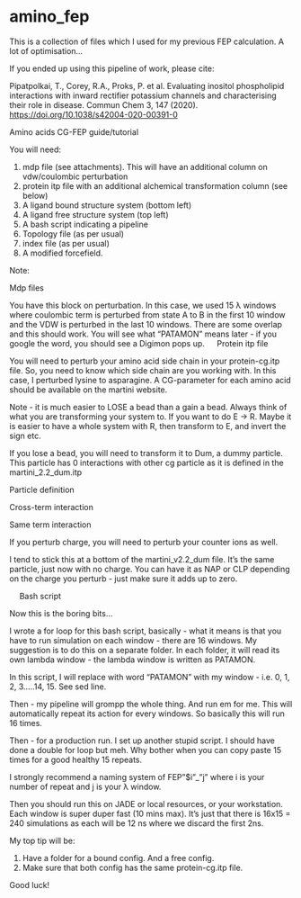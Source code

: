 # amino_fep
This is a collection of files which I used for my previous FEP calculation. A lot of optimisation...

If you ended up using this pipeline of work, please cite:

Pipatpolkai, T., Corey, R.A., Proks, P. et al. Evaluating inositol phospholipid interactions with inward rectifier potassium channels and characterising their role in disease. Commun Chem 3, 147 (2020). https://doi.org/10.1038/s42004-020-00391-0

Amino acids CG-FEP guide/tutorial

 

You will need:

1. mdp file (see attachments). This will have an additional column on vdw/coulombic perturbation
2. protein itp file with an additional alchemical transformation column (see below)
3. A ligand bound structure system (bottom left)
4. A ligand free structure system (top left)
5. A bash script indicating a pipeline
6. Topology file (as per usual)
7. index file (as per usual)
8. A modified forcefield.

Note:

Mdp files


You have this block on perturbation. In this case, we used 15 λ windows where coulombic term is perturbed from state A to B in the first 10 window and the VDW is perturbed in the last 10 windows. There are some overlap and this should work.
You will see what “PATAMON” means later - if you google the word, you should see a Digimon pops up.  
Protein itp file

 

You will need to perturb your amino acid side chain in your protein-cg.itp file. So, you need to know which side chain are you working with. In this case, I perturbed lysine to asparagine. A CG-parameter for each amino acid should be available on the martini website.

Note - it is much easier to LOSE a bead than a gain a bead. Always think of what you are transforming your system to. If you want to do E → R. Maybe it is easier to have a whole system with R, then transform to E, and invert the sign etc.

If you lose a bead, you will need to transform it to Dum, a dummy particle. This particle has 0 interactions with other cg particle as it is defined in the martini_2.2_dum.itp

Particle definition
 
Cross-term interaction
 
Same term interaction
 
If you perturb charge, you will need to perturb your counter ions as well.

I tend to stick this at a bottom of the martini_v2.2_dum file. It’s the same particle, just now with no charge. You can have it as NAP or CLP depending on the charge you perturb - just make sure it adds up to zero.

 
Bash script

Now this is the boring bits…


I wrote a for loop for this bash script, basically - what it means is that you have to run simulation on each window - there are 16 windows. My suggestion is to do this on a separate folder. In each folder, it will read its own lambda window - the lambda window is written as PATAMON.

In this script, I will replace with word “PATAMON” with my window - i.e. 0, 1, 2, 3…..14, 15. See sed line.

Then - my pipeline will grompp the whole thing. And run em for me. This will automatically repeat its action for every windows. So basically this will run 16 times.

 

Then - for a production run. I set up another stupid script. I should have done a double for loop but meh. Why bother when you can copy paste 15 times for a good healthy 15 repeats.

I strongly recommend a naming system of FEP”$i”_”j” where i is your number of repeat and j is your λ window.

Then you should run this on JADE or local resources, or your workstation. Each window is super duper fast (10 mins max). It’s just that there is 16x15 = 240 simulations as each will be 12 ns where we discard the first 2ns.

My top tip will be:

1) Have a folder for a bound config. And a free config. 
2) Make sure that both config has the same protein-cg.itp file.

Good luck!



